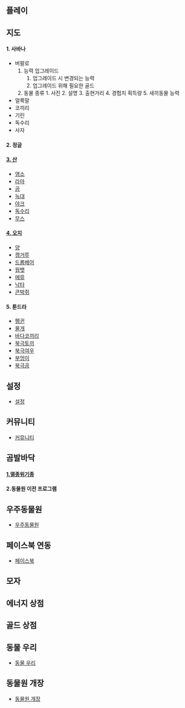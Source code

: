 ## 플레이
## 지도
#### 1. 사바나
+ 버팔로
	1. 능력 업그레이드
		1. 업그레이드 시 변경되는 능력
		2. 업그레이드 위해 필요한 골드
	2. 동물 종류
			1. 사진
			2. 설명
			3. 출현거리
			4. 경험치 획득량
			5. 새끼동물 능력
+ 얼룩말
+ 코끼리
+ 기린
+ 독수리
+ 사자
#### 2. 정글
####  [3. 산](./세윤/산.md)
+ [염소](./세윤/염소/염소.md)
+ [라마](./세윤/라마/라마.md)
+ [곰](./세윤/곰/곰.md)
+ [늑대](./세윤/늑대/늑대.md)
+ [야크](./세윤/야크/야크.md)
+ [독수리](./세윤/독수리/독수리.md)
+ [무스](./세윤/무스/무스.md)
####  [4. 오지](./원웅/오지.md)
+ [양](./원웅/양.md)
+ [캥거루](https://github.com/hn06065/CreativeEngineeringDesign-7-/blob/master/%EC%9B%90%EC%9B%85/%EC%BA%A5%EC%BB%A4%EB%A3%A8.md)
+ [드롭베어](./원웅/드롭베어.md)
+ [웜뱃](./원웅/웜뱃.md)
+ [에뮤](./원웅/에뮤.md)
+ [낙타](./원웅/낙타.md)
+ [큰박쥐](./원웅/큰박쥐.md)
#### 5. 툰드라
+ [펭귄](./Yeongsoo/Tundra/툰드라_펭귄.md)
+ [물개](./Yeongsoo/Tundra/툰드라_물개.md)
+ [바다코끼리](./Yeongsoo/Tundra/툰드라_바다코끼리.md)
+ [북극토끼](./Yeongsoo/Tundra/툰드라_토끼.md)
+ [북극여우](./Yeongsoo/Tundra/툰드라_여우.md)
+ [부엉이](./Yeongsoo/Tundra/툰드라_부엉이.md)
+ [북극곰](./Yeongsoo/Tundra/_북극곰.md)

## 설정
+ [설정](https://github.com/hn06065/CreativeEngineeringDesign-7-/blob/master/%EC%9B%90%EC%9B%85/%EC%84%A4%EC%A0%95.md)
## 커뮤니티
+ [커뮤니티](https://github.com/hn06065/CreativeEngineeringDesign-7-/blob/master/%EC%9B%90%EC%9B%85/%EC%BB%A4%EB%AE%A4%EB%8B%88%ED%8B%B0.md)
## 곰발바닥
#### [1.멸종위기종](./세윤/멸종위기종/멸종위기종.md)
#### 2.동물원 이전 프로그램
## 우주동물원
+ [우주동물원](https://github.com/hn06065/CreativeEngineeringDesign-7-/blob/master/%EC%9B%90%EC%9B%85/%EC%9A%B0%EC%A3%BC_%EB%8F%99%EB%AC%BC%EC%9B%90.md)
## 페이스북 연동
+ [페이스북](https://github.com/hn06065/CreativeEngineeringDesign-7-/blob/master/%EC%9B%90%EC%9B%85/%ED%8E%98%EC%9D%B4%EC%8A%A4%EB%B6%81_%EC%97%B0%EB%8F%99.md)
## 모자
## 에너지 상점
## 골드 상점
## 동물 우리
+ [동물 우리](https://github.com/hn06065/CreativeEngineeringDesign-7-/blob/master/%EC%9B%90%EC%9B%85/%EB%8F%99%EB%AC%BC_%EC%9A%B0%EB%A6%AC.md)
## 동물원 개장
+ [동물원 개장](https://github.com/hn06065/CreativeEngineeringDesign-7-/blob/master/%EC%9B%90%EC%9B%85/%EB%8F%99%EB%AC%BC%EC%9B%90_%EA%B0%9C%EC%9E%A5.md)
